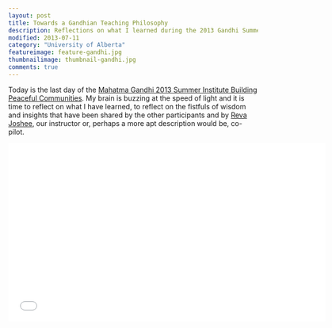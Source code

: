 ```yaml
---
layout: post
title: Towards a Gandhian Teaching Philosophy
description: Reflections on what I learned during the 2013 Gandhi Summer Institute at the Faculty of Education at the University of Alberta.
modified: 2013-07-11
category: "University of Alberta"
featureimage: feature-gandhi.jpg
thumbnailimage: thumbnail-gandhi.jpg
comments: true  
---
```

Today is the last day of the <a href="http://www.registrarsoffice.ualberta.ca/Spring-and-Summer-Studies/Available-Courses/Mahatma-Gandhi-2013-Summer-Institute.aspx">Mahatma Gandhi 2013 Summer Institute Building Peaceful Communities</a>. My brain is buzzing at the speed of light and it is time to reflect on what I have learned, to reflect on the fistfuls of wisdom and insights that have been shared by the other participants and by <a href="http://www.oise.utoronto.ca/lhae/Programs/Educational_Administration_/Faculty_Staff_/Faculty/Reva_Joshee.html">Reva Joshee</a>, our instructor or, perhaps a more apt description would be, co-pilot.

<iframe width="640" height="360" src="//www.youtube.com/embed/M2bSQcZbzBQ" frameborder="0" allowfullscreen></iframe>

